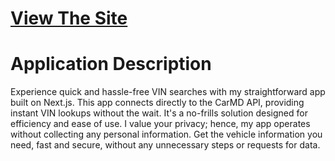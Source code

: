 # [View The Site](https://brian-ruff-vin-info.vercel.app/)

# Application Description
Experience quick and hassle-free VIN searches with my straightforward app built on Next.js. This app connects directly to the CarMD API, providing instant VIN lookups without the wait. It's a no-frills solution designed for efficiency and ease of use. I value your privacy; hence, my app operates without collecting any personal information. Get the vehicle information you need, fast and secure, without any unnecessary steps or requests for data.
